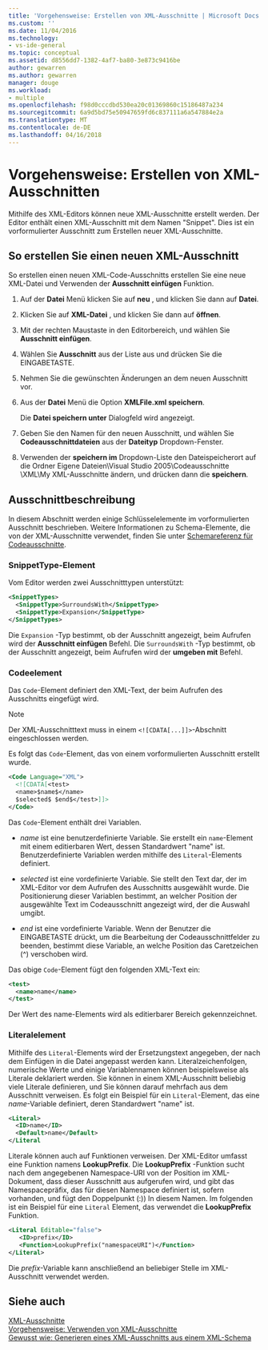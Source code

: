```yaml
---
title: 'Vorgehensweise: Erstellen von XML-Ausschnitte | Microsoft Docs'
ms.custom: ''
ms.date: 11/04/2016
ms.technology:
- vs-ide-general
ms.topic: conceptual
ms.assetid: d8556dd7-1382-4af7-ba80-3e873c9416be
author: gewarren
ms.author: gewarren
manager: douge
ms.workload:
- multiple
ms.openlocfilehash: f98d0cccdbd530ea20c01369860c15186487a234
ms.sourcegitcommit: 6a9d5bd75e50947659fd6c837111a6a547884e2a
ms.translationtype: MT
ms.contentlocale: de-DE
ms.lasthandoff: 04/16/2018
---
```

# <a name="how-to-create-xml-snippets"></a>Vorgehensweise: Erstellen von XML-Ausschnitten
Mithilfe des XML-Editors können neue XML-Ausschnitte erstellt werden. Der Editor enthält einen XML-Ausschnitt mit dem Namen "Snippet". Dies ist ein vorformulierter Ausschnitt zum Erstellen neuer XML-Ausschnitte.  
  
## <a name="to-create-a-new-xml-snippet"></a>So erstellen Sie einen neuen XML-Ausschnitt  
 So erstellen einen neuen XML-Code-Ausschnitts erstellen Sie eine neue XML-Datei und Verwenden der **Ausschnitt einfügen** Funktion.  
  
1.  Auf der **Datei** Menü klicken Sie auf **neu** , und klicken Sie dann auf **Datei**.  
  
2.  Klicken Sie auf **XML-Datei** , und klicken Sie dann auf **öffnen**.  
  
3.  Mit der rechten Maustaste in den Editorbereich, und wählen Sie **Ausschnitt einfügen**.  
  
4.  Wählen Sie **Ausschnitt** aus der Liste aus und drücken Sie die EINGABETASTE.  
  
5.  Nehmen Sie die gewünschten Änderungen an dem neuen Ausschnitt vor.  
  
6.  Aus der **Datei** Menü die Option **XMLFile.xml speichern**.  
  
     Die **Datei speichern unter** Dialogfeld wird angezeigt.  
  
7.  Geben Sie den Namen für den neuen Ausschnitt, und wählen Sie **Codeausschnittdateien** aus der **Dateityp** Dropdown-Fenster.  
  
8.  Verwenden der **speichern im** Dropdown-Liste den Dateispeicherort auf die Ordner Eigene Dateien\Visual Studio 2005\Codeausschnitte \XML\My XML-Ausschnitte ändern, und drücken dann die **speichern**.  
  
## <a name="snippet-description"></a>Ausschnittbeschreibung  
 In diesem Abschnitt werden einige Schlüsselelemente im vorformulierten Ausschnitt beschrieben. Weitere Informationen zu Schema-Elemente, die von der XML-Ausschnitte verwendet, finden Sie unter [Schemareferenz für Codeausschnitte](../ide/code-snippets-schema-reference.md).  
  
### <a name="snippettype-element"></a>SnippetType-Element  
 Vom Editor werden zwei Ausschnitttypen unterstützt:  
  
```xml
<SnippetTypes>  
  <SnippetType>SurroundsWith</SnippetType>  
  <SnippetType>Expansion</SnippetType>  
</SnippetTypes>  
```
  
 Die `Expansion` -Typ bestimmt, ob der Ausschnitt angezeigt, beim Aufrufen wird der **Ausschnitt einfügen** Befehl. Die `SurroundsWith` -Typ bestimmt, ob der Ausschnitt angezeigt, beim Aufrufen wird der **umgeben mit** Befehl.  
  
### <a name="code-element"></a>Codeelement  
 Das `Code`-Element definiert den XML-Text, der beim Aufrufen des Ausschnitts eingefügt wird.  
  
> [!NOTE]
>  Der XML-Ausschnitttext muss in einem `<![CDATA[...]]>`-Abschnitt eingeschlossen werden.  
  
 Es folgt das `Code`-Element, das von einem vorformulierten Ausschnitt erstellt wurde.  
  
```xml
<Code Language="XML">  
  <![CDATA[<test>  
  <name>$name$</name>  
  $selected$ $end$</test>]]>  
</Code>  
```
  
 Das `Code`-Element enthält drei Variablen.  
  
-   $name$ ist eine benutzerdefinierte Variable. Sie erstellt ein `name`-Element mit einem editierbaren Wert, dessen Standardwert "name" ist. Benutzerdefinierte Variablen werden mithilfe des `Literal`-Elements definiert.  
  
-   $selected$ ist eine vordefinierte Variable. Sie stellt den Text dar, der im XML-Editor vor dem Aufrufen des Ausschnitts ausgewählt wurde. Die Positionierung dieser Variablen bestimmt, an welcher Position der ausgewählte Text im Codeausschnitt angezeigt wird, der die Auswahl umgibt.  
  
-   $end$ ist eine vordefinierte Variable. Wenn der Benutzer die EINGABETASTE drückt, um die Bearbeitung der Codeausschnittfelder zu beenden, bestimmt diese Variable, an welche Position das Caretzeichen (^) verschoben wird.  
  
 Das obige `Code`-Element fügt den folgenden XML-Text ein:  
  
```xml
<test>  
  <name>name</name>  
</test>  
```
  
 Der Wert des name-Elements wird als editierbarer Bereich gekennzeichnet.  
  
### <a name="literal-element"></a>Literalelement  
 Mithilfe des `Literal`-Elements wird der Ersetzungstext angegeben, der nach dem Einfügen in die Datei angepasst werden kann. Literalzeichenfolgen, numerische Werte und einige Variablennamen können beispielsweise als Literale deklariert werden. Sie können in einem XML-Ausschnitt beliebig viele Literale definieren, und Sie können darauf mehrfach aus dem Ausschnitt verweisen. Es folgt ein Beispiel für ein `Literal`-Element, das eine $name$-Variable definiert, deren Standardwert "name" ist.  
  
```xml
<Literal>  
  <ID>name</ID>  
  <Default>name</Default>  
</Literal  
```
  
 Literale können auch auf Funktionen verweisen. Der XML-Editor umfasst eine Funktion namens **LookupPrefix**. Die **LookupPrefix** -Funktion sucht nach dem angegebenen Namespace-URI von der Position im XML-Dokument, dass dieser Ausschnitt aus aufgerufen wird, und gibt das Namespacepräfix, das für diesen Namespace definiert ist, sofern vorhanden, und fügt den Doppelpunkt (:)) In diesem Namen. Im folgenden ist ein Beispiel für eine `Literal` Element, das verwendet die **LookupPrefix** Funktion.  
  
```xml
<Literal Editable="false">  
   <ID>prefix</ID>  
   <Function>LookupPrefix("namespaceURI")</Function>  
</Literal>  
```
  
 Die $prefix$-Variable kann anschließend an beliebiger Stelle im XML-Ausschnitt verwendet werden.  
  
## <a name="see-also"></a>Siehe auch  
 [XML-Ausschnitte](../xml-tools/xml-snippets.md)   
 [Vorgehensweise: Verwenden von XML-Ausschnitte](../xml-tools/how-to-use-xml-snippets.md)   
 [Gewusst wie: Generieren eines XML-Ausschnitts aus einem XML-Schema](../xml-tools/how-to-generate-an-xml-snippet-from-an-xml-schema.md)